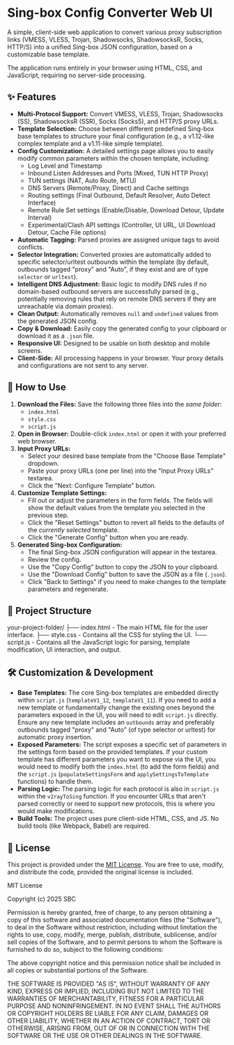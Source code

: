 # Sing-box Config Converter Web UI

A simple, client-side web application to convert various proxy subscription links (VMESS, VLESS, Trojan, Shadowsocks, ShadowsocksR, Socks, HTTP/S) into a unified Sing-box JSON configuration, based on a customizable base template.

The application runs entirely in your browser using HTML, CSS, and JavaScript, requiring no server-side processing.

## ✨ Features

*   **Multi-Protocol Support:** Convert VMESS, VLESS, Trojan, Shadowsocks (SS), ShadowsocksR (SSR), Socks (Socks5), and HTTP/S proxy URLs.
*   **Template Selection:** Choose between different predefined Sing-box base templates to structure your final configuration (e.g., a v1.12-like complex template and a v1.11-like simple template).
*   **Config Customization:** A detailed settings page allows you to easily modify common parameters within the chosen template, including:
    *   Log Level and Timestamp
    *   Inbound Listen Addresses and Ports (Mixed, TUN HTTP Proxy)
    *   TUN settings (NAT, Auto Route, MTU)
    *   DNS Servers (Remote/Proxy, Direct) and Cache settings
    *   Routing settings (Final Outbound, Default Resolver, Auto Detect Interface)
    *   Remote Rule Set settings (Enable/Disable, Download Detour, Update Interval)
    *   Experimental/Clash API settings (Controller, UI URL, UI Download Detour, Cache File options)
*   **Automatic Tagging:** Parsed proxies are assigned unique tags to avoid conflicts.
*   **Selector Integration:** Converted proxies are automatically added to specific selector/urltest outbounds within the template (by default, outbounds tagged "proxy" and "Auto", if they exist and are of type `selector` or `urltest`).
*   **Intelligent DNS Adjustment:** Basic logic to modify DNS rules if no domain-based outbound servers are successfully parsed (e.g., potentially removing rules that rely on remote DNS servers if they are unreachable via domain proxies).
*   **Clean Output:** Automatically removes `null` and `undefined` values from the generated JSON config.
*   **Copy & Download:** Easily copy the generated config to your clipboard or download it as a `.json` file.
*   **Responsive UI:** Designed to be usable on both desktop and mobile screens.
*   **Client-Side:** All processing happens in your browser. Your proxy details and configurations are not sent to any server.

## 🚀 How to Use

1.  **Download the Files:** Save the following three files into the *same folder*:
    *   `index.html`
    *   `style.css`
    *   `script.js`
2.  **Open in Browser:** Double-click `index.html` or open it with your preferred web browser.
3.  **Input Proxy URLs:**
    *   Select your desired base template from the "Choose Base Template" dropdown.
    *   Paste your proxy URLs (one per line) into the "Input Proxy URLs" textarea.
    *   Click the "Next: Configure Template" button.
4.  **Customize Template Settings:**
    *   Fill out or adjust the parameters in the form fields. The fields will show the default values from the template you selected in the previous step.
    *   Click the "Reset Settings" button to revert all fields to the defaults of the *currently selected* template.
    *   Click the "Generate Config" button when you are ready.
5.  **Generated Sing-box Configuration:**
    *   The final Sing-box JSON configuration will appear in the textarea.
    *   Review the config.
    *   Use the "Copy Config" button to copy the JSON to your clipboard.
    *   Use the "Download Config" button to save the JSON as a file (`.json`).
    *   Click "Back to Settings" if you need to make changes to the template parameters and regenerate.

## 📂 Project Structure

your-project-folder/
├── index.html    - The main HTML file for the user interface.
├── style.css     - Contains all the CSS for styling the UI.
└── script.js     - Contains all the JavaScript logic for parsing, template modification, UI interaction, and output.


## 🛠️ Customization & Development

*   **Base Templates:** The core Sing-box templates are embedded directly within `script.js` (`templateV1_12`, `templateV1_11`). If you need to add a new template or fundamentally change the existing ones beyond the parameters exposed in the UI, you will need to edit `script.js` directly. Ensure any new template includes an `outbounds` array and preferably outbounds tagged "proxy" and "Auto" (of type selector or urltest) for automatic proxy insertion.
*   **Exposed Parameters:** The script exposes a specific set of parameters in the settings form based on the provided templates. If your custom template has different parameters you want to expose via the UI, you would need to modify both the `index.html` (to add the form fields) and the `script.js` (`populateSettingsForm` and `applySettingsToTemplate` functions) to handle them.
*   **Parsing Logic:** The parsing logic for each protocol is also in `script.js` within the `v2rayToSing` function. If you encounter URLs that aren't parsed correctly or need to support new protocols, this is where you would make modifications.
*   **Build Tools:** The project uses pure client-side HTML, CSS, and JS. No build tools (like Webpack, Babel) are required.

## 📜 License

This project is provided under the [MIT License](https://opensource.org/licenses/MIT). You are free to use, modify, and distribute the code, provided the original license is included.

MIT License

Copyright (c) 2025 SBC

Permission is hereby granted, free of charge, to any person obtaining a copy
of this software and associated documentation files (the "Software"), to deal
in the Software without restriction, including without limitation the rights
to use, copy, modify, merge, publish, distribute, sublicense, and/or sell
copies of the Software, and to permit persons to whom the Software is
furnished to do so, subject to the following conditions:

The above copyright notice and this permission notice shall be included in all
copies or substantial portions of the Software.

THE SOFTWARE IS PROVIDED "AS IS", WITHOUT WARRANTY OF ANY KIND, EXPRESS OR
IMPLIED, INCLUDING BUT NOT LIMITED TO THE WARRANTIES OF MERCHANTABILITY,
FITNESS FOR A PARTICULAR PURPOSE AND NONINFRINGEMENT. IN NO EVENT SHALL THE
AUTHORS OR COPYRIGHT HOLDERS BE LIABLE FOR ANY CLAIM, DAMAGES OR OTHER
LIABILITY, WHETHER IN AN ACTION OF CONTRACT, TORT OR OTHERWISE, ARISING FROM,
OUT OF OR IN CONNECTION WITH THE SOFTWARE OR THE USE OR OTHER DEALINGS IN THE
SOFTWARE.
